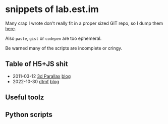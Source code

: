 # snippets of lab.est.im

Many crap I wrote don't really fit in a proper sized GIT repo, so I dump them [here](https://github.com/est/snippets).

Also `paste`, `gist` or `codepen` are too ephemeral.

Be warned many of the scripts are incomplete or cringy.

## Table of H5+JS shit

- 2011-03-12 [3d Parallax](/3d_parallax_barrier) [blog](https://blog.est.im/archives/3762)
- 2022-10-30 [dtmf](/dtmf) [blog](https://blog.est.im/2022/stdout-10)

## Useful toolz


## Python scripts

